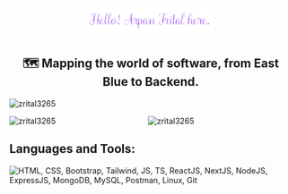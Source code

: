 <p align="center"><img width="45%" alt="Hello!, Arpan Trital here." src="./assets/readme2.png" /></p>
<h2 align="center">🗺️ Mapping the world of software, from East Blue to Backend.</h2>

<p align="left"> <img src="https://komarev.com/ghpvc/?username=zrital3265&label=Profile%20views&color=c061cb&style=plastic" alt="zrital3265" /> </p>

<div style="display: flex; align-items: center; justify-content: flex-start;">
  <img src="https://github-readme-stats.vercel.app/api?username=zrital3265&show_icons=true&theme=midnight-purple&locale=en" alt="zrital3265" style=" width: 49%;"  margin-right: 10px;">
  <img src="https://github-readme-stats.vercel.app/api/top-langs?username=zrital3265&show_icons=true&theme=midnight-purple&locale=en&layout=compact" alt="zrital3265" style="width: 44%;" >
</div>

<h2 align="left">Languages and Tools:</h2>

<img src="https://skillicons.dev/icons?i=html,css,bootstrap,tailwind,js,ts,react,nextjs,nodejs,expressjs,mongodb,mysql,postman,linux,git" title="HTML, CSS, Bootstrap, Tailwind, JS, TS, ReactJS, NextJS, NodeJS, ExpressJS, MongoDB, MySQL, Postman, Linux, Git" alt=" HTML, CSS, Bootstrap, Tailwind, JS, TS, ReactJS, NextJS, NodeJS, ExpressJS, MongoDB, MySQL, Postman, Linux, Git" width = "700"/>
